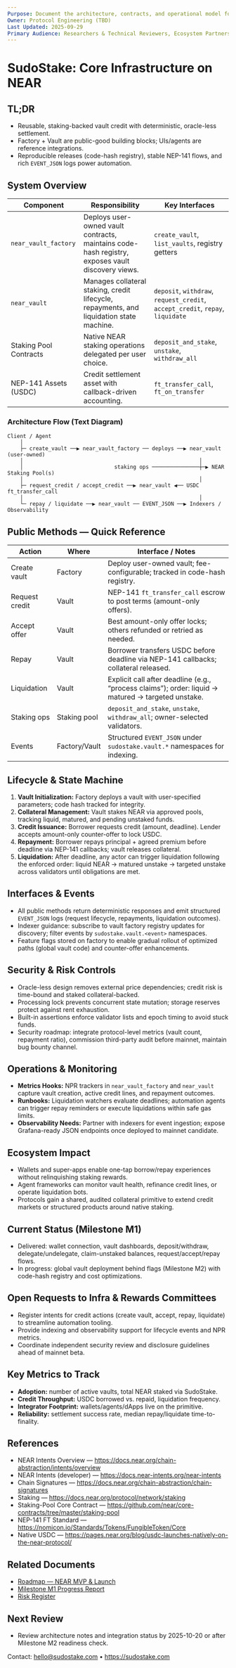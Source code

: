 ```yaml
---
Purpose: Document the architecture, contracts, and operational model for SudoStake on NEAR.
Owner: Protocol Engineering (TBD)
Last Updated: 2025-09-29
Primary Audience: Researchers & Technical Reviewers, Ecosystem Partners & Builders, Contributors
---
```


# SudoStake: Core Infrastructure on NEAR

## TL;DR
- Reusable, staking-backed vault credit with deterministic, oracle-less settlement.
- Factory + Vault are public-good building blocks; UIs/agents are reference integrations.
- Reproducible releases (code-hash registry), stable NEP-141 flows, and rich `EVENT_JSON` logs power automation.

## System Overview
| Component | Responsibility | Key Interfaces |
| --- | --- | --- |
| `near_vault_factory` | Deploys user-owned vault contracts, maintains code-hash registry, exposes vault discovery views. | `create_vault`, `list_vaults`, registry getters |
| `near_vault` | Manages collateral staking, credit lifecycle, repayments, and liquidation state machine. | `deposit`, `withdraw`, `request_credit`, `accept_credit`, `repay`, `liquidate` |
| Staking Pool Contracts | Native NEAR staking operations delegated per user choice. | `deposit_and_stake`, `unstake`, `withdraw_all` |
| NEP-141 Assets (USDC) | Credit settlement asset with callback-driven accounting. | `ft_transfer_call`, `ft_on_transfer` |

### Architecture Flow (Text Diagram)
```
Client / Agent
    │
    ├─ create_vault ──▶ near_vault_factory ── deploys ──▶ near_vault (user-owned)
    │                                                        │
    │                             staking ops ───────────────┼─▶ NEAR Staking Pool(s)
    │                                                        │
    ├─ request_credit / accept_credit ──▶ near_vault ◀── USDC ft_transfer_call
    │                                                        │
    └─ repay / liquidate ──▶ near_vault ── EVENT_JSON ──▶ Indexers / Observability
```

## Public Methods — Quick Reference
| Action | Where | Interface / Notes |
| --- | --- | --- |
| Create vault | Factory | Deploy user-owned vault; fee-configurable; tracked in code-hash registry. |
| Request credit | Vault | NEP-141 `ft_transfer_call` escrow to post terms (amount-only offers). |
| Accept offer | Vault | Best amount-only offer locks; others refunded or retried as needed. |
| Repay | Vault | Borrower transfers USDC before deadline via NEP-141 callbacks; collateral released. |
| Liquidation | Vault | Explicit call after deadline (e.g., “process claims”); order: liquid → matured → targeted unstake. |
| Staking ops | Staking pool | `deposit_and_stake`, `unstake`, `withdraw_all`; owner-selected validators. |
| Events | Factory/Vault | Structured `EVENT_JSON` under `sudostake.vault.*` namespaces for indexing. |

## Lifecycle & State Machine
1. **Vault Initialization:** Factory deploys a vault with user-specified parameters; code hash tracked for integrity.
2. **Collateral Management:** Vault stakes NEAR via approved pools, tracking liquid, matured, and pending unstaked funds.
3. **Credit Issuance:** Borrower requests credit (amount, deadline). Lender accepts amount-only counter-offer to lock USDC.
4. **Repayment:** Borrower repays principal + agreed premium before deadline via NEP-141 callbacks; vault releases collateral.
5. **Liquidation:** After deadline, any actor can trigger liquidation following the enforced order: liquid NEAR → matured unstake → targeted unstake across validators until obligations are met.

## Interfaces & Events
- All public methods return deterministic responses and emit structured `EVENT_JSON` logs (request lifecycle, repayments, liquidation outcomes).
- Indexer guidance: subscribe to vault factory registry updates for discovery; filter events by `sudostake.vault.<event>` namespaces.
- Feature flags stored on factory to enable gradual rollout of optimized paths (global vault code) and counter-offer enhancements.

## Security & Risk Controls
- Oracle-less design removes external price dependencies; credit risk is time-bound and staked collateral-backed.
- Processing lock prevents concurrent state mutation; storage reserves protect against rent exhaustion.
- Built-in assertions enforce validator lists and epoch timing to avoid stuck funds.
- Security roadmap: integrate protocol-level metrics (vault count, repayment ratio), commission third-party audit before mainnet, maintain bug bounty channel.

## Operations & Monitoring
- **Metrics Hooks:** NPR trackers in `near_vault_factory` and `near_vault` capture vault creation, active credit lines, and repayment outcomes.
- **Runbooks:** Liquidation watchers evaluate deadlines; automation agents can trigger repay reminders or execute liquidations within safe gas limits.
- **Observability Needs:** Partner with indexers for event ingestion; expose Grafana-ready JSON endpoints once deployed to mainnet candidate.

## Ecosystem Impact
- Wallets and super-apps enable one-tap borrow/repay experiences without relinquishing staking rewards.
- Agent frameworks can monitor vault health, refinance credit lines, or operate liquidation bots.
- Protocols gain a shared, audited collateral primitive to extend credit markets or structured products around native staking.

## Current Status (Milestone M1)
- Delivered: wallet connection, vault dashboards, deposit/withdraw, delegate/undelegate, claim-unstaked balances, request/accept/repay flows.
- In progress: global vault deployment behind flags (Milestone M2) with code-hash registry and cost optimizations.

## Open Requests to Infra & Rewards Committees
- Register intents for credit actions (create vault, accept, repay, liquidate) to streamline automation tooling.
- Provide indexing and observability support for lifecycle events and NPR metrics.
- Coordinate independent security review and disclosure guidelines ahead of mainnet beta.

## Key Metrics to Track
- **Adoption:** number of active vaults, total NEAR staked via SudoStake.
- **Credit Throughput:** USDC borrowed vs. repaid, liquidation frequency.
- **Integrator Footprint:** wallets/agents/dApps live on the primitive.
- **Reliability:** settlement success rate, median repay/liquidate time-to-finality.

## References
- NEAR Intents Overview — https://docs.near.org/chain-abstraction/intents/overview
- NEAR Intents (developer) — https://docs.near-intents.org/near-intents
- Chain Signatures — https://docs.near.org/chain-abstraction/chain-signatures
- Staking — https://docs.near.org/protocol/network/staking
- Staking-Pool Core Contract — https://github.com/near/core-contracts/tree/master/staking-pool
- NEP-141 FT Standard — https://nomicon.io/Standards/Tokens/FungibleToken/Core
- Native USDC — https://pages.near.org/blog/usdc-launches-natively-on-the-near-protocol/

## Related Documents
- [Roadmap — NEAR MVP & Launch](../execution/sudostake-roadmap-near-mvp.md)
- [Milestone M1 Progress Report](../execution/sudostake-m1-progress.md)
- [Risk Register](../execution/sudostake-risk-register.md)

## Next Review
- Review architecture notes and integration status by 2025-10-20 or after Milestone M2 readiness check.

Contact: hello@sudostake.com • https://sudostake.com
